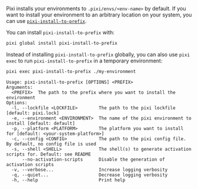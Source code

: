 Pixi installs your environments to `.pixi/envs/<env-name>` by default. If you want to install your environment to an arbitrary location on your system, you can use [`pixi-install-to-prefix`](https://github.com/pavelzw/pixi-install-to-prefix).

You can install `pixi-install-to-prefix` with:

```bash
pixi global install pixi-install-to-prefix

```

Instead of installing `pixi-install-to-prefix` globally, you can also use `pixi exec` to run `pixi-install-to-prefix` in a temporary environment:

```bash
pixi exec pixi-install-to-prefix ./my-environment

```

```text
Usage: pixi-install-to-prefix [OPTIONS] <PREFIX>
Arguments:
  <PREFIX>  The path to the prefix where you want to install the environment
Options:
  -l, --lockfile <LOCKFILE>        The path to the pixi lockfile [default: pixi.lock]
  -e, --environment <ENVIRONMENT>  The name of the pixi environment to install [default: default]
  -p, --platform <PLATFORM>        The platform you want to install for [default: <your-system-platform>]
  -c, --config <CONFIG>            The path to the pixi config file. By default, no config file is used
  -s, --shell <SHELL>              The shell(s) to generate activation scripts for. Default: see README
      --no-activation-scripts      Disable the generation of activation scripts
  -v, --verbose...                 Increase logging verbosity
  -q, --quiet...                   Decrease logging verbosity
  -h, --help                       Print help

```
